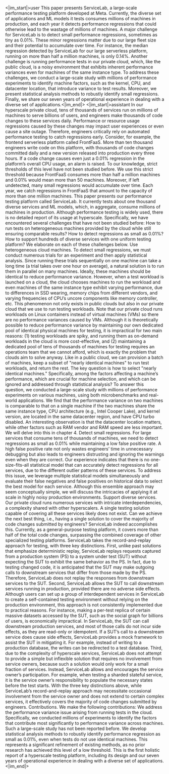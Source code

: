 <|im_start|>user
This paper presents ServiceLab, a large-scale performance testing platform developed at Meta. Currently, the diverse set of applications and ML models it tests consumes millions of machines in production, and each year it detects performance regressions that could otherwise lead to the wastage of millions of machines. A major challenge for ServiceLab is to detect small performance regressions, sometimes as tiny as 0.01%. These minor regressions matter due to our large fleet size and their potential to accumulate over time. For instance, the median regression detected by ServiceLab for our large serverless platform, running on more than half a million machines, is only 0.14%. Another challenge is running performance tests in our private cloud, which, like the public cloud, is a noisy environment that exhibits inherent performance variances even for machines of the same instance type. To address these challenges, we conduct a large-scale study with millions of performance experiments to identify machine factors, such as the kernel, CPU, and datacenter location, that introduce variance to test results. Moreover, we present statistical analysis methods to robustly identify small regressions. Finally, we share our seven years of operational experience in dealing with a diverse set of applications.<|im_end|>
<|im_start|>assistant
In our hyperscale private cloud, tens of thousands of services run on millions of machines to serve billions of users, and engineers make thousands of code changes to these services daily. Performance or resource usage regressions caused by these changes may impact user experiences or even cause a site outage. Therefore, engineers critically rely on automated performance testing to catch regressions early.
Consider, for example, the frontend serverless platform called FrontFaaS. More than ten thousand engineers write code on this platform, with thousands of code changes committed daily and a new version released into production every three hours. If a code change causes even just a 0.01% regression in the platform’s overall CPU usage, an alarm is raised. To our knowledge, strict thresholds of this level have not been studied before. We use this strict threshold because FrontFaaS consumes more than half a million machines and 0.01% would mean more than 50 machines. Moreover, if left undetected, many small regressions would accumulate over time. Each year, we catch regressions in FrontFaaS that amount to the capacity of more than one million machines.
This paper presents our performance testing platform called ServiceLab. It currently tests about one thousand diverse services and ML models, which, in aggregate, consume millions of machines in production. Although performance testing is widely used, there is no detailed report of its usage at hyperscale. Specifically, we have encountered several challenges that have not been studied before:
How to run tests on heterogeneous machines provided by the cloud while still ensuring comparable results?
How to detect regressions as small as 0.01%?
How to support hundreds of diverse services with one uniform testing platform?
We elaborate on each of these challenges below.
Use heterogeneous cloud machines. To detect small regressions, we must conduct numerous trials for an experiment and then apply statistical analysis. Since running these trials sequentially on one machine can take a long time (a trial takes over one hour on average), a natural solution is to run them in parallel on many machines. Ideally, these machines should be identical to reduce performance variance.
However, when a test workload is launched on a cloud, the cloud chooses machines to run the workload and even machines of the same instance type exhibit varying performance, due to differences in SSD wearing, memory chips from different vendors, and varying frequencies of CPU’s uncore components like memory controller, etc. This phenomenon not only exists in public clouds but also in our private cloud that we use to run testing workloads. Note that our private cloud runs workloads on Linux containers instead of virtual machines (VMs) so there are no performance variances caused by VMs.
Although it is theoretically possible to reduce performance variance by maintaining our own dedicated pool of identical physical machines for testing, it is impractical for two main reasons: (1) testing workloads are spiky, and running them as on-demand workloads in the cloud is more cost-effective, and (2) maintaining a dedicated pool of tens of thousands of machines for testing requires an operations team that we cannot afford, which is exactly the problem that clouds aim to solve anyway.
Like in a public cloud, we can provision a batch of machines, keep a subset of "nearly identical machines" to run test workloads, and return the rest. The key question is how to select "nearly identical machines." Specifically, among the factors affecting a machine’s performance, which are crucial for machine selection, and which can be ignored and addressed through statistical analysis?
To answer this question, we conducted a large-scale study with millions of performance experiments on various machines, using both microbenchmarks and real-world applications. We find that the performance variance on two machines is comparable to that on a single machine if the two machines share the same instance type, CPU architecture (e.g., Intel Cooper Lake), and kernel version, are located in the same datacenter region, and have CPU turbo disabled. An interesting observation is that the datacenter location matters, while other factors such as RAM vendor and RAM speed are less important. We will delve into this in chapter 4.
Detect small regressions. For large services that consume tens of thousands of machines, we need to detect regressions as small as 0.01% while maintaining a low false positive rate. A high false positive rate not only wastes engineers’ time in unnecessary debugging but also leads to engineers distrusting and ignoring the warnings even when they are correct. Our experience indicates that there is no one-size-fits-all statistical model that can accurately detect regressions for all services, due to the different outlier patterns of these services. To address this issue, we leverage multiple statistical models simultaneously and evaluate their false negatives and false positives on historical data to select the best model for each service. Although this ensemble approach may seem conceptually simple, we will discuss the intricacies of applying it at scale in highly noisy production environments.
Support diverse services. Our private cloud runs numerous services with intricate interdependencies, a complexity shared with other hyperscalers. A single testing solution capable of covering all these services likely does not exist. Can we achieve the next best thing, i.e., having a single solution to cover the majority of code changes submitted by engineers? ServiceLab indeed accomplishes this. Currently, as a general-purpose testing platform, it covers more than half of the total code changes, surpassing the combined coverage of other specialized testing platforms.
ServiceLab takes the record-and-replay approach for testing, with three key distinctions. First, unlike past solutions that emphasize deterministic replay, ServiceLab replays requests captured from a production system (PS) to a system under test (SUT) without expecting the SUT to exhibit the same behavior as the PS. In fact, due to testing changed code, it is anticipated that the SUT may make outgoing calls to downstream services that differ from those made by the PS. Therefore, ServiceLab does not replay the responses from downstream services to the SUT.
Second, ServiceLab allows the SUT to call downstream services running in production, provided there are no adverse side effects. Although users can set up a group of interdependent services in ServiceLab to create a self-contained testing environment without relying on the production environment, this approach is not consistently implemented due to practical reasons. For instance, making a per-test replica of certain massive datasets accessed by the SUT, such as the social graph for billions of users, is economically impractical.
In ServiceLab, the SUT can call downstream production services, and most of those calls do not incur side effects, as they are read-only or idempotent. If a SUT’s call to a downstream service does cause side effects, ServiceLab provides a mock framework to assist the SUT in mitigating it. For example, instead of writing to a production database, the writes can be redirected to a test database.
Third, due to the complexity of hyperscale services, ServiceLab does not attempt to provide a simple but inflexible solution that requires no involvement from service owners, because such a solution would only work for a small fraction of services. Instead, ServiceLab allows and encourages the service owner’s participation. For example, when testing a sharded stateful service, it is the service owner’s responsibility to populate the necessary states before the test starts.
With the three key distinctions above, while ServiceLab’s record-and-replay approach may necessitate occasional involvement from the service owner and does not extend to certain complex services, it effectively covers the majority of code changes submitted by engineers.
Contributions. We make the following contributions:
We address the performance variance issue arising from running tests in the cloud. Specifically, we conducted millions of experiments to identify the factors that contribute most significantly to performance variance across machines. Such a large-scale study has not been reported before.
We develop statistical analysis methods to robustly identify performance regression as small as 0.01%, even when tests do not use identical machines. This represents a significant refinement of existing methods, as no prior research has achieved this level of a low threshold.
This is the first holistic report of a hyperscale testing platform, including its design and our seven years of operational
experience in dealing with a diverse set of applications.<|im_end|>
